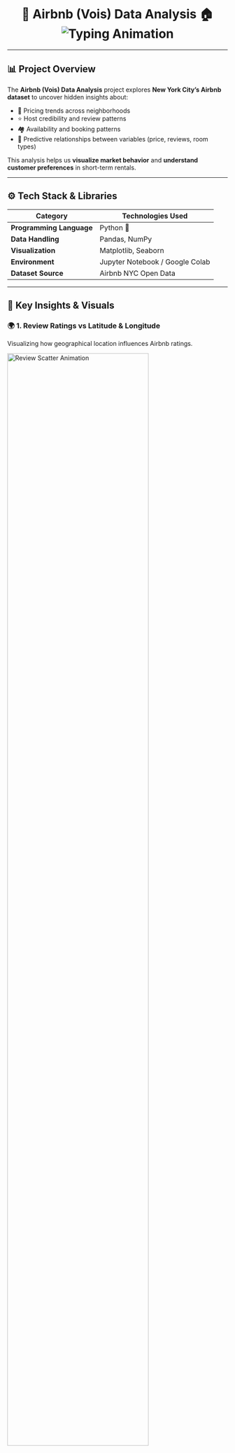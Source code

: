 <h1 align="center">
  🌇 Airbnb (Vois) Data Analysis 🏠  
  <br>
  <img src="https://readme-typing-svg.herokuapp.com?font=Fira+Code&pause=1000&color=A020F0&width=450&lines=Exploring+NYC's+Airbnb+Data;Uncovering+Trends+%26+Insights;Visualizing+Hosts%2C+Prices+%26+Reviews!" alt="Typing Animation" />
</h1>

---

## 📊 Project Overview

The **Airbnb (Vois) Data Analysis** project explores **New York City’s Airbnb dataset** to uncover hidden insights about:
- 💸 Pricing trends across neighborhoods  
- ⭐ Host credibility and review patterns  
- 🏘️ Availability and booking patterns  
- 🧠 Predictive relationships between variables (price, reviews, room types)

This analysis helps us **visualize market behavior** and **understand customer preferences** in short-term rentals.

---

## ⚙️ Tech Stack & Libraries

| Category | Technologies Used |
|-----------|------------------|
| **Programming Language** | Python 🐍 |
| **Data Handling** | Pandas, NumPy |
| **Visualization** | Matplotlib, Seaborn |
| **Environment** | Jupyter Notebook / Google Colab |
| **Dataset Source** | Airbnb NYC Open Data |

---

## 🚀 Key Insights & Visuals

### 🌍 **1. Review Ratings vs Latitude & Longitude**
Visualizing how geographical location influences Airbnb ratings.

<img src="https://raw.githubusercontent.com/RaGaS958/airbnb-analysis/main/img1.png" width="80%" alt="Review Scatter Animation">

---

### 💵 **2. Price Distribution**
Histogram showing the overall distribution of Airbnb prices in NYC.

<img src="https://github.com/yourusername/airbnb-analysis/blob/main/assets/price_trend.gif" width="80%" alt="Price Trend">

---

### 🛏️ **3. Ratings by Room Type & Cancellation Policy**
A colorful bar plot showing how room types and policies affect ratings.

<img src="https://github.com/yourusername/airbnb-analysis/blob/main/assets/roomtype_policy.gif" width="80%" alt="Room Type Ratings">

---

### 🧑‍💼 **4. Top Hosts**
Top 5 hosts dominating NYC listings.

```text
Michael         : 881
David           : 764
John            : 581
Alex            : 546
Sonder (NYC)    : 516
```
<img src="https://github.com/yourusername/airbnb-analysis/blob/main/assets/top_hosts.gif" width="60%" alt="Top Hosts Animation">

### 🗺️ 5. Geographical Distribution

Listings visualized spatially by price and review count — highlighting Airbnb density zones.

<img src="https://github.com/yourusername/airbnb-analysis/blob/main/assets/geographical_distribution.gif" width="80%" alt="Geographical Distribution">
